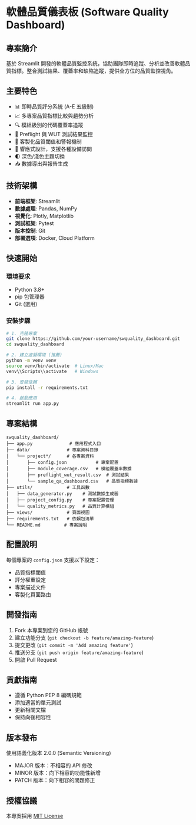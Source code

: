# 軟體品質儀表板 (Software Quality Dashboard)

## 專案簡介
基於 Streamlit 開發的軟體品質監控系統，協助團隊即時追蹤、分析並改善軟體品質指標。整合測試結果、覆蓋率和缺陷追蹤，提供全方位的品質監控視角。

## 主要特色
- 📊 即時品質評分系統 (A-E 五級制)
- 📈 多專案品質指標比較與趨勢分析
- 🔍 模組級別的代碼覆蓋率追蹤
- 🚦 Preflight 與 WUT 測試結果監控
- 🎯 客製化品質閾值和警報機制
- 📱 響應式設計，支援各種設備訪問
- 🌓 深色/淺色主題切換
- 📥 數據導出與報告生成

## 技術架構
- **前端框架**: Streamlit
- **數據處理**: Pandas, NumPy
- **視覺化**: Plotly, Matplotlib
- **測試框架**: Pytest
- **版本控制**: Git
- **部署選項**: Docker, Cloud Platform

## 快速開始

### 環境要求
- Python 3.8+
- pip 包管理器
- Git (選用)

### 安裝步驟
```bash
# 1. 克隆專案
git clone https://github.com/your-username/swquality_dashboard.git
cd swquality_dashboard

# 2. 建立虛擬環境 (推薦)
python -m venv venv
source venv/bin/activate  # Linux/Mac
venv\\Scripts\\activate   # Windows

# 3. 安裝依賴
pip install -r requirements.txt

# 4. 啟動應用
streamlit run app.py
```

## 專案結構
```
swquality_dashboard/
├── app.py              # 應用程式入口
├── data/              # 專案資料目錄
│   └── project*/      # 各專案資料
│       ├── config.json           # 專案配置
│       ├── module_coverage.csv   # 模組覆蓋率數據
│       ├── preflight_wut_result.csv  # 測試結果
│       └── sample_qa_dashboard.csv   # 品質指標數據
├── utils/             # 工具函數
│   ├── data_generator.py    # 測試數據生成器
│   ├── project_config.py    # 專案配置管理
│   └── quality_metrics.py   # 品質計算模組
├── views/             # 頁面視圖
├── requirements.txt   # 依賴包清單
└── README.md         # 專案說明
```

## 配置說明
每個專案的 `config.json` 支援以下設定：
- 品質指標閾值
- 評分權重設定
- 專案描述文件
- 客製化頁面路由

## 開發指南
1. Fork 本專案到您的 GitHub 帳號
2. 建立功能分支 (`git checkout -b feature/amazing-feature`)
3. 提交更改 (`git commit -m 'Add amazing feature'`)
4. 推送分支 (`git push origin feature/amazing-feature`)
5. 開啟 Pull Request

## 貢獻指南
- 遵循 Python PEP 8 編碼規範
- 添加適當的單元測試
- 更新相關文檔
- 保持向後相容性

## 版本發布
使用語義化版本 2.0.0 (Semantic Versioning)
- MAJOR 版本：不相容的 API 修改
- MINOR 版本：向下相容的功能性新增
- PATCH 版本：向下相容的問題修正

## 授權協議
本專案採用 [MIT License](LICENSE)
